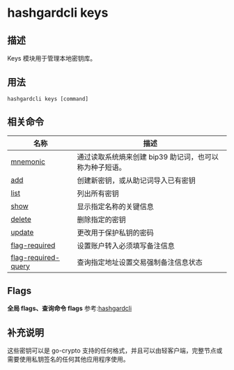 # hashgardcli keys

## 描述

Keys 模块用于管理本地密钥库。

## 用法

```shell
hashgardcli keys [command]
```

## 相关命令

| 名称                    | 描述                                                 |
| ----------------------- | ------------------------------------------- |
| [mnemonic](mnemonic.md) | 通过读取系统熵来创建 bip39 助记词，也可以称为种子短语。         |
| [add](add.md)           | 创建新密钥，或从助记词导入已有密钥                         |
| [list](list.md)         | 列出所有密钥                                           |
| [show](show.md)         | 显示指定名称的关键信息                                     |
| [delete](delete.md)     | 删除指定的密钥                                         |
| [update](update.md)     | 更改用于保护私钥的密码                                    |
| [flag-required](flag-required.md)   | 设置账户转入必须填写备注信息  |
| [flag-required-query](flag-required-query.md)   | 查询指定地址设置交易强制备注信息状态  |

## Flags
**全局 flags、查询命令 flags** 参考:[hashgardcli](../README.md)


## 补充说明

这些密钥可以是 go-crypto 支持的任何格式，并且可以由轻客户端，完整节点或需要使用私钥签名的任何其他应用程序使用。
